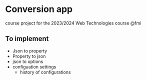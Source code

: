 # Conversion app

course project for the 2023/2024 Web Technologies course @fmi

## To implement

- Json to property
- Property to json
- json to options
- configuation settings
  - history of configurations

